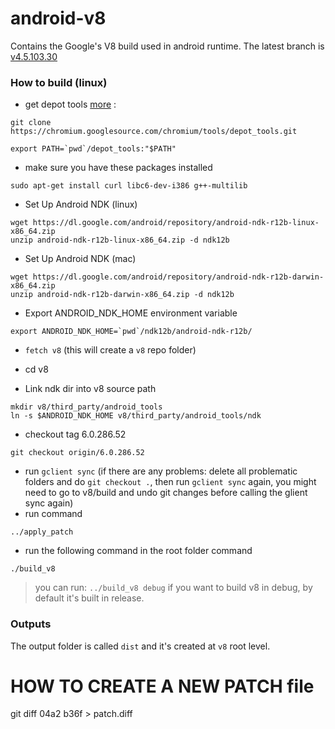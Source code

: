 # android-v8
Contains the Google's V8 build used in android runtime. The latest branch is [v4.5.103.30](https://github.com/NativeScript/android-v8/tree/v4.5.103.30)

### How to build (linux)

* get depot tools [more](https://www.chromium.org/developers/how-tos/install-depot-tools) :
```
git clone https://chromium.googlesource.com/chromium/tools/depot_tools.git

export PATH=`pwd`/depot_tools:"$PATH"
```
* make sure you have these packages installed
```
sudo apt-get install curl libc6-dev-i386 g++-multilib
```

* Set Up Android NDK (linux)
```
wget https://dl.google.com/android/repository/android-ndk-r12b-linux-x86_64.zip
unzip android-ndk-r12b-linux-x86_64.zip -d ndk12b
```

* Set Up Android NDK (mac)
```
wget https://dl.google.com/android/repository/android-ndk-r12b-darwin-x86_64.zip
unzip android-ndk-r12b-darwin-x86_64.zip -d ndk12b
```

* Export ANDROID_NDK_HOME environment variable
```
export ANDROID_NDK_HOME=`pwd`/ndk12b/android-ndk-r12b/
```

* `fetch v8` (this will create a `v8` repo folder)
* cd v8

* Link ndk dir into v8 source path
```
mkdir v8/third_party/android_tools
ln -s $ANDROID_NDK_HOME v8/third_party/android_tools/ndk
```

* checkout tag 6.0.286.52
```
git checkout origin/6.0.286.52
```
* run `gclient sync` (if there are any problems: delete all problematic folders and do `git checkout .`, then run `gclient sync` again, you might need to go to v8/build and undo git changes before calling the glient sync again)
* run command
```
../apply_patch
```

* run the following command in the root folder command
```
./build_v8
```
> you can run: `../build_v8 debug` if you want to build v8 in debug, by default it's built in release.

### Outputs

The output folder is called `dist` and it's created at `v8` root level.



# HOW TO CREATE A NEW PATCH file

git diff 04a2 b36f > patch.diff
